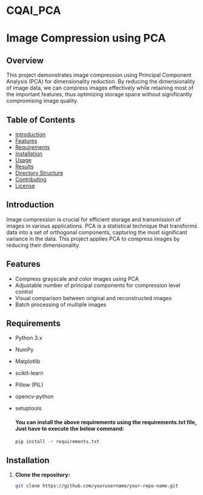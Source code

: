 # CQAI_PCA

# Image Compression using PCA

## Overview

This project demonstrates image compression using Principal Component Analysis (PCA) for dimensionality reduction. By reducing the dimensionality of image data, we can compress images effectively while retaining most of the important features, thus optimizing storage space without significantly compromising image quality.

## Table of Contents

- [Introduction](#introduction)
- [Features](#features)
- [Requirements](#requirements)
- [Installation](#installation)
- [Usage](#usage)
- [Results](#results)
- [Directory Structure](#directory-structure)
- [Contributing](#contributing)
- [License](#license)

## Introduction

Image compression is crucial for efficient storage and transmission of images in various applications. PCA is a statistical technique that transforms data into a set of orthogonal components, capturing the most significant variance in the data. This project applies PCA to compress images by reducing their dimensionality.

## Features

- Compress grayscale and color images using PCA
- Adjustable number of principal components for compression level control
- Visual comparison between original and reconstructed images
- Batch processing of multiple images

## Requirements

- Python 3.x
- NumPy
- Matplotlib
- scikit-learn
- Pillow (PIL)
- opencv-python
- setuptools

  #### You can install the above requirements using the requirements.txt file, Just have to execute the below command:
  ```bash
  pip install -r requirements.txt
  

## Installation

1. **Clone the repository:**

   ```bash
   git clone https://github.com/yourusername/your-repo-name.git
